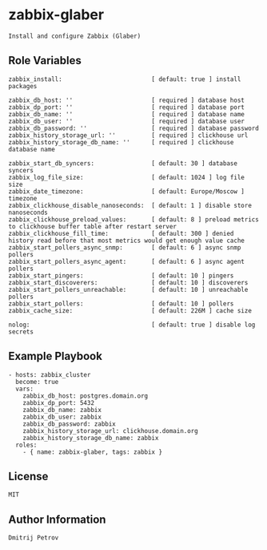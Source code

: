 zabbix-glaber
=========

    Install and configure Zabbix (Glaber)

Role Variables
--------------

    zabbix_install:                         [ default: true ] install packages

    zabbix_db_host: ''                      [ required ] database host
    zabbix_dp_port: ''                      [ required ] database port
    zabbix_db_name: ''                      [ required ] database name
    zabbix_db_user: ''                      [ required ] database user
    zabbix_db_password: ''                  [ required ] database password
    zabbix_history_storage_url: ''          [ required ] clickhouse url
    zabbix_history_storage_db_name: ''      [ required ] clickhouse database name
    
    zabbix_start_db_syncers:                [ default: 30 ] database syncers
    zabbix_log_file_size:                   [ default: 1024 ] log file size
    zabbix_date_timezone:                   [ default: Europe/Moscow ] timezone 
    zabbix_clickhouse_disable_nanoseconds:  [ default: 1 ] disable store nanoseconds
    zabbix_clickhouse_preload_values:       [ default: 8 ] preload metrics to clickhouse buffer table after restart server
    zabbix_clickhouse_fill_time:            [ default: 300 ] denied history read before that most metrics would get enough value cache 
    zabbix_start_pollers_async_snmp:        [ default: 6 ] async snmp pollers
    zabbix_start_pollers_async_agent:       [ default: 6 ] async agent pollers
    zabbix_start_pingers:                   [ default: 10 ] pingers
    zabbix_start_discoverers:               [ default: 10 ] discoverers
    zabbix_start_pollers_unreachable:       [ default: 10 ] unreachable pollers
    zabbix_start_pollers:                   [ default: 10 ] pollers
    zabbix_cache_size:                      [ default: 226M ] cache size
    
    nolog:                                  [ default: true ] disable log secrets

Example Playbook
----------------

    - hosts: zabbix_cluster
      become: true
      vars:
        zabbix_db_host: postgres.domain.org
        zabbix_dp_port: 5432
        zabbix_db_name: zabbix
        zabbix_db_user: zabbix
        zabbix_db_password: zabbix
        zabbix_history_storage_url: clickhouse.domain.org
        zabbix_history_storage_db_name: zabbix
      roles:
        - { name: zabbix-glaber, tags: zabbix }
    
License
-------

    MIT

Author Information
------------------

    Dmitrij Petrov
